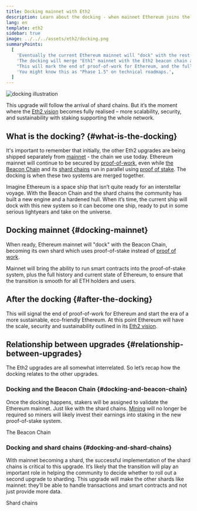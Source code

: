 ```yaml
---
title: Docking mainnet with Eth2
description: Learn about the docking - when mainnet Ethereum joins the Beacon Chain coordinated proof-of-stake system.
lang: en
template: eth2
sidebar: true
image: ../../../assets/eth2/docking.png
summaryPoints:
  [
    'Eventually the current Ethereum mainnet will "dock" with the rest of the Eth2 upgrades.',
    'The docking will merge "Eth1" mainnet with the Eth2 beacon chain and sharding system.',
    "This will mark the end of proof-of-work for Ethereum, and the full transition to proof of stake.",
    'You might know this as "Phase 1.5" on technical roadmaps.',
  ]
---
```


![docking illustration](./docking.png)

<UpgradeStatus date="~2021/22">
    This upgrade will follow the arrival of shard chains. But it’s the moment where the <a href="/eth2/vision/">Eth2 vision</a> becomes fully realised – more scalability, security, and sustainability with staking supporting the whole network.
</UpgradeStatus>

## What is the docking? {#what-is-the-docking}

It's important to remember that initially, the other Eth2 upgrades are being shipped separately from [mainnet](/glossary/#mainnet) - the chain we use today. Ethereum mainnet will continue to be secured by [proof-of-work](/developers/docs/consensus-mechanisms/pow/), even while [the Beacon Chain](/eth2/beacon-chain/) and its [shard chains](/eth2/shard-chains/) run in parallel using [proof of stake](/developers/docs/consensus-mechanisms/pos/). The docking is when these two systems are merged together.

Imagine Ethereum is a space ship that isn’t quite ready for an interstellar voyage. With the Beacon Chain and the shard chains the community has built a new engine and a hardened hull. When it’s time, the current ship will dock with this new system so it can become one ship, ready to put in some serious lightyears and take on the universe.

## Docking mainnet {#docking-mainnet}

When ready, Ethereum mainnet will "dock" with the Beacon Chain, becoming its own shard which uses proof-of-stake instead of [proof of work](/developers/docs/consensus-mechanisms/pow/).

Mainnet will bring the ability to run smart contracts into the proof-of-stake system, plus the full history and current state of Ethereum, to ensure that the transition is smooth for all ETH holders and users.

<!-- ### Improving mainnet

Before mainnet docks with the new eth2 system, it’s probably worthwhile sorting some of the issues that are in flight – often referred to as Ethereum1.x.

These include Improvements for

- **End users**: like [EIP-1559](https://eips.ethereum.org/EIPS/eip-1559) which changes the way users bid for blockspace. In other words, making transaction fees more efficient for end users.
- **Client runners**: making running clients more sustainable by capping disk space requirements.
- **Developers**: upgrading the EVM to be more flexible.

Plus many more.

[More on Ethereum1.x](/en/learn/#eth-1x)

These improvements all have a place in Eth2 so it’s likely that their progress may affect the timing of the docking. -->

## After the docking {#after-the-docking}

This will signal the end of proof-of-work for Ethereum and start the era of a more sustainable, eco-friendly Ethereum. At this point Ethereum will have the scale, security and sustainability outlined in its [Eth2 vision](/eth2/vision/).

## Relationship between upgrades {#relationship-between-upgrades}

The Eth2 upgrades are all somewhat interrelated. So let’s recap how the docking relates to the other upgrades.

### Docking and the Beacon Chain {#docking-and-beacon-chain}

Once the docking happens, stakers will be assigned to validate the Ethereum mainnet. Just like with the shard chains. [Mining](/developers/docs/consensus-mechanisms/pow/mining/) will no longer be required so miners will likely invest their earnings into staking in the new proof-of-stake system.

<ButtonLink to="/eth2/beacon-chain/">The Beacon Chain</ButtonLink>

### Docking and shard chains {#docking-and-shard-chains}

With mainnet becoming a shard, the successful implementation of the shard chains is critical to this upgrade. It’s likely that the transition will play an important role in helping the community to decide whether to roll out a second upgrade to sharding. This upgrade will make the other shards like mainnet: they’ll be able to handle transactions and smart contracts and not just provide more data.

<ButtonLink to="/eth2/shard-chains/">Shard chains</ButtonLink>
